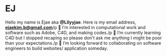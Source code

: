 # EJ
Hello my name is Ejae aka **@Lilyyjae**.
Here is my email address, **ejaekim.b@gmail.com**/p
👀 I’m interested in computational work and software such as Adobe, C4D, and making codes./p
🌱 I’m currently learning C4D but I stopped recaping so please don't ask me anything I might be poor than your expectations./p
💞️ I’m looking forward to collaborating on software engineers to build websites/ application someday.
